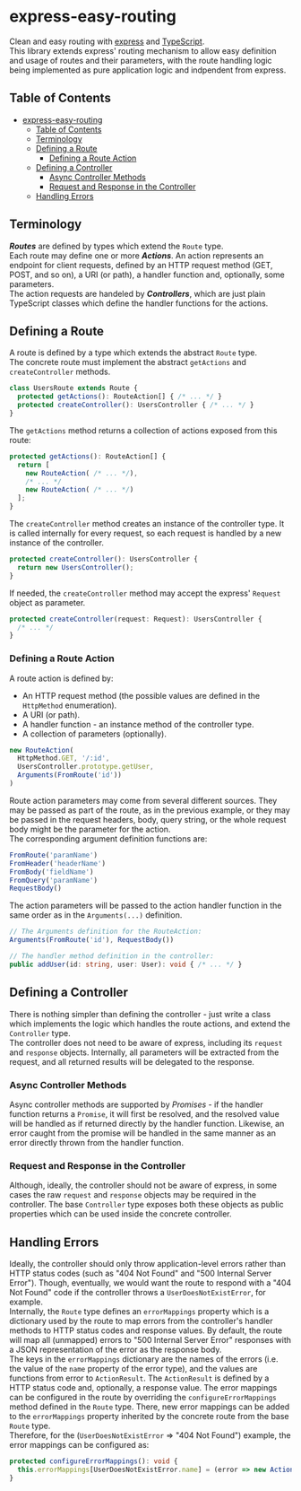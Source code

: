 # express-easy-routing
Clean and easy routing with [express](https://expressjs.com/) and [TypeScript](https://www.typescriptlang.org/).  
This library extends express' routing mechanism to allow easy definition and usage of routes and their parameters, with the route handling logic being implemented as pure application logic and indpendent from express.

## Table of Contents
- [express-easy-routing](#express-easy-routing)
  * [Table of Contents](#table-of-contents)
  * [Terminology](#terminology)
  * [Defining a Route](#defining-a-route)
    + [Defining a Route Action](#defining-a-route-action)
  * [Defining a Controller](#defining-a-controller)
    + [Async Controller Methods](#async-controller-methods)
    + [Request and Response in the Controller](#request-and-response-in-the-controller)
  * [Handling Errors](#handling-errors)

## Terminology
***Routes*** are defined by types which extend the `Route` type.  
Each route may define one or more ***Actions***. An action represents an endpoint for client requests, defined by an HTTP request method (GET, POST, and so on), a URI (or path), a handler function and, optionally, some parameters.  
The action requests are handeled by ***Controllers***, which are just plain TypeScript classes which define the handler functions for the actions.

## Defining a Route
A route is defined by a type which extends the abstract `Route` type.  
The concrete route must implement the abstract `getActions` and `createController` methods.
```ts
class UsersRoute extends Route {
  protected getActions(): RouteAction[] { /* ... */ }
  protected createController(): UsersController { /* ... */ }
}
```
The `getActions` method returns a collection of actions exposed from this route:
```ts
protected getActions(): RouteAction[] {
  return [
    new RouteAction( /* ... */),
    /* ... */
    new RouteAction( /* ... */)
  ];
}
```
The `createController` method creates an instance of the controller type. It is called internally for every request, so each request is handled by a new instance of the controller.  
```ts
protected createController(): UsersController {
  return new UsersController();
}
```
If needed, the `createController` method may accept the express' `Request` object as parameter.
```ts
protected createController(request: Request): UsersController {
  /* ... */
}
```
### Defining a Route Action
A route action is defined by:
- An HTTP request method (the possible values are defined in the `HttpMethod` enumeration).
- A URI (or path).
- A handler function - an instance method of the controller type.
- A collection of parameters (optionally).

```ts
new RouteAction(
  HttpMethod.GET, '/:id',
  UsersController.prototype.getUser,
  Arguments(FromRoute('id'))
)
```
Route action parameters may come from several different sources. They may be passed as part of the route, as in the previous example, or they may be passed in the request headers, body, query string, or the whole request body might be the parameter for the action.  
The corresponding argument definition functions are:
```ts
FromRoute('paramName')
FromHeader('headerName')
FromBody('fieldName')
FromQuery('paramName')
RequestBody()
```
The action parameters will be passed to the action handler function in the same order as in the `Arguments(...)` definition.
```ts
// The Arguments definition for the RouteAction:
Arguments(FromRoute('id'), RequestBody())

// The handler method definition in the controller:
public addUser(id: string, user: User): void { /* ... */ }
```

## Defining a Controller
There is nothing simpler than defining the controller - just write a class which implements the logic which handles the route actions, and extend the `Controller` type.  
The controller does not need to be aware of express, including its `request` and `response` objects. Internally, all parameters will be extracted from the request, and all returned results will be delegated to the response.

### Async Controller Methods
Async controller methods are supported by *Promises* - if the handler function returns a `Promise`, it will first be resolved, and the resolved value will be handled as if returned directly by the handler function. Likewise, an error caught from the promise will be handled in the same manner as an error directly thrown from the handler function.

### Request and Response in the Controller
Although, ideally, the controller should not be aware of express, in some cases the raw `request` and `response` objects may be required in the controller. The base `Controller` type exposes both these objects as public properties which can be used inside the concrete controller.

## Handling Errors
Ideally, the controller should only throw application-level errors rather than HTTP status codes (such as "404 Not Found" and "500 Internal Server Error"). Though, eventually, we would want the route to respond with a "404 Not Found" code if the controller throws a `UserDoesNotExistError`, for example.  
Internally, the `Route` type defines an `errorMappings` property which is a dictionary used by the route to map errors from the controller's handler methods to HTTP status codes and response values. By default, the route will map all (unmapped) errors to "500 Internal Server Error" responses with a JSON representation of the error as the response body.  
The keys in the `errorMappings` dictionary are the names of the errors (i.e. the value of the `name` property of the error type), and the values are functions from error to `ActionResult`. The `ActionResult` is defined by a HTTP status code and, optionally, a response value.
The error mappings can be configured in the route by overriding the `configureErrorMappings` method defined in the `Route` type. There, new error mappings can be added to the `errorMappings` property inherited by the concrete route from the base `Route` type.  
Therefore, for the (`UserDoesNotExistError` => "404 Not Found") example, the error mappings can be configured as:
```ts
protected configureErrorMappings(): void {
  this.errorMappings[UserDoesNotExistError.name] = (error => new ActionResult(HttpStatus.NOT_FOUND));
}
```
